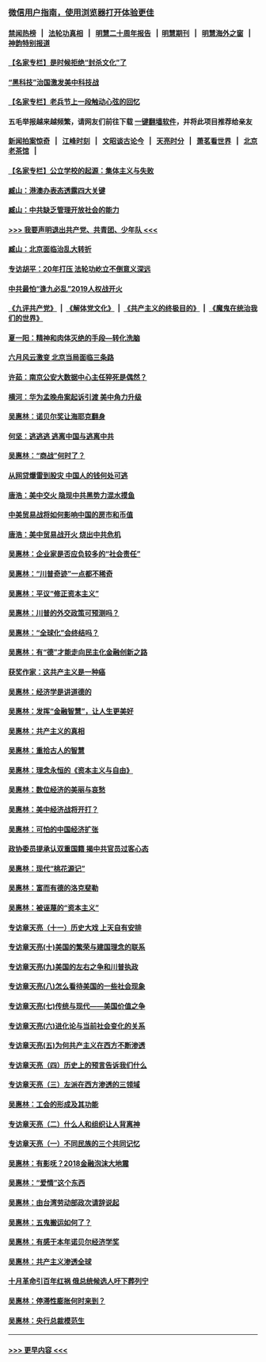 ### [微信用户指南，使用浏览器打开体验更佳](https://github.com/gfw-breaker/banned-news1/blob/master/indexes/wechat-guide.md?t=0)
#### [禁闻热榜](热点新闻.md?t=0)  &nbsp;&nbsp;|&nbsp;&nbsp; [法轮功真相](https://github.com/gfw-breaker/truth/blob/master/README.md?t=0) &nbsp;&nbsp;|&nbsp;&nbsp; [明慧二十周年报告](https://github.com/gfw-breaker/mh-reports/blob/master/README.md?t=0) &nbsp;&nbsp;|&nbsp;&nbsp;[明慧期刊](https://github.com/gfw-breaker/mh-qikan) &nbsp;&nbsp;|&nbsp;&nbsp; [明慧海外之窗](https://github.com/gfw-breaker/mh-news/blob/master/README.md?t=0) &nbsp;&nbsp;|&nbsp;&nbsp; [神韵特别报道](https://github.com/gfw-breaker/mh-news/blob/master/shenyun.md?t=0)
#### [【名家专栏】是时候拒绝“封杀文化”了](../pages/nsc423/n11814093.md?t=02110855) 
#### [“黑科技”治国激发美中科技战](../pages/nsc423/n11638056.md?t=02110855) 
#### [【名家专栏】老兵节上一段触动心弦的回忆](../pages/nsc423/n11646016.md?t=02110855) 
#### 五毛举报越来越频繁，请网友们前往下载 [一键翻墙软件](https://github.com/gfw-breaker/ssr-accounts)，并将此项目推荐给亲友
#### [新闻拍案惊奇](https://github.com/gfw-breaker/banned-news1/blob/master/pages/link4.md) &nbsp;&nbsp;|&nbsp;&nbsp; [江峰时刻](https://github.com/gfw-breaker/banned-news1/blob/master/pages/link4.md) &nbsp;&nbsp;|&nbsp;&nbsp; [文昭谈古论今](https://github.com/gfw-breaker/banned-news1/blob/master/pages/link4.md) &nbsp;&nbsp;|&nbsp;&nbsp; [天亮时分](https://github.com/gfw-breaker/banned-news1/blob/master/pages/link4.md) &nbsp;&nbsp;|&nbsp;&nbsp; [萧茗看世界](https://github.com/gfw-breaker/banned-news1/blob/master/pages/link4.md) &nbsp;&nbsp;|&nbsp;&nbsp; [北京老茶馆](https://github.com/gfw-breaker/banned-news1/blob/master/pages/link4.md) &nbsp;&nbsp;|&nbsp;&nbsp; 
#### [【名家专栏】公立学校的起源：集体主义与失败](../pages/nsc423/n11601833.md?t=02110855) 
#### [臧山：港澳办表态透露四大关键](../pages/nsc423/n11421628.md?t=02110855) 
#### [臧山：中共缺乏管理开放社会的能力](../pages/nsc423/n11407457.md?t=02110855) 
#### [>>> 我要声明退出共产党、共青团、少年队 <<<](https://github.com/begood0513/goodnews/blob/master/quit/letter.md) 
#### [臧山：北京面临治乱大转折](../pages/nsc423/n11406895.md?t=02110855) 
#### [专访胡平：20年打压 法轮功屹立不倒意义深远](../pages/nsc423/n11398800.md?t=02110855) 
#### [中共最怕“逢九必乱”2019人权战开火](../pages/nsc423/n11385248.md?t=02110855) 
#### [《九评共产党》](https://github.com/begood0513/9ping.md/blob/master/README.md) &nbsp;|&nbsp; [《解体党文化》](../../../../jtdwh.md/blob/master/README.md)  &nbsp;|&nbsp; [《共产主义的终极目的》](../../../../gczydzjmd.md/blob/master/README.md) &nbsp;|&nbsp; [《魔鬼在统治我们的世界》](../../../../mgztzwmdsj.md/blob/master/README.md) 
#### [夏一阳：精神和肉体灭绝的手段—转化洗脑](../pages/nsc423/n11368250.md?t=02110855) 
#### [六月风云激变 北京当局面临三条路](../pages/nsc423/n11313668.md?t=02110855) 
#### [许茹：南京公安大数据中心主任猝死是偶然？](../pages/nsc423/n11064744.md?t=02110855) 
#### [横河：华为孟晚舟案起诉引渡 美中角力升级](../pages/nsc423/n11027230.md?t=02110855) 
#### [吴惠林：诺贝尔奖让海耶克翻身](../pages/nsc423/n10890049.md?t=02110855) 
#### [何坚：逃逃逃 逃离中国与逃离中共](../pages/nsc423/n10592891.md?t=02110855) 
#### [吴惠林：“商战”何时了？](../pages/nsc423/n10573558.md?t=02110855) 
#### [从网贷爆雷到股灾 中国人的钱何处可逃](../pages/nsc423/n10572800.md?t=02110855) 
#### [唐浩：美中交火 隐现中共黑势力混水摸鱼](../pages/nsc423/n10544040.md?t=02110855) 
#### [中美贸易战将如何影响中国的房市和币值](../pages/nsc423/n10543697.md?t=02110855) 
#### [唐浩：美中贸易战开火 烧出中共危机](../pages/nsc423/n10540126.md?t=02110855) 
#### [吴惠林：企业家是否应负较多的“社会责任”](../pages/nsc423/n10535022.md?t=02110855) 
#### [吴惠林：“川普奇迹”一点都不稀奇](../pages/nsc423/n10512808.md?t=02110855) 
#### [吴惠林：平议“修正资本主义”](../pages/nsc423/n10495724.md?t=02110855) 
#### [吴惠林：川普的外交政策可预测吗？](../pages/nsc423/n10462387.md?t=02110855) 
#### [吴惠林：“全球化”会终结吗？](../pages/nsc423/n10452838.md?t=02110855) 
#### [吴惠林：有“德”才能走向民主化金融创新之路](../pages/nsc423/n10432292.md?t=02110855) 
#### [获奖作家：这共产主义是一种癌](../pages/nsc423/n10431541.md?t=02110855) 
#### [吴惠林：经济学是讲道德的](../pages/nsc423/n10398014.md?t=02110855) 
#### [吴惠林：发挥“金融智慧”，让人生更美好](../pages/nsc423/n10375019.md?t=02110855) 
#### [吴惠林：共产主义的真相](../pages/nsc423/n10351394.md?t=02110855) 
#### [吴惠林：重拾古人的智慧](../pages/nsc423/n10337691.md?t=02110855) 
#### [吴惠林：理念永恒的《资本主义与自由》](../pages/nsc423/n10316274.md?t=02110855) 
#### [吴惠林：数位经济的美丽与哀愁](../pages/nsc423/n10292946.md?t=02110855) 
#### [吴惠林：美中经济战将开打？](../pages/nsc423/n10258825.md?t=02110855) 
#### [吴惠林：可怕的中国经济扩张](../pages/nsc423/n10219147.md?t=02110855) 
#### [政协委员提承认双重国籍 揭中共官员过客心态](../pages/nsc423/n10208809.md?t=02110855) 
#### [吴惠林：现代“桃花源记”](../pages/nsc423/n10185234.md?t=02110855) 
#### [吴惠林：富而有德的洛克斐勒](../pages/nsc423/n10142264.md?t=02110855) 
#### [吴惠林：被诬蔑的“资本主义”](../pages/nsc423/n10124816.md?t=02110855) 
#### [专访章天亮（十一）历史大戏 上天自有安排](../pages/nsc423/n10094905.md?t=02110855) 
#### [专访章天亮(十)美国的繁荣与建国理念的联系](../pages/nsc423/n10094899.md?t=02110855) 
#### [专访章天亮(九)美国的左右之争和川普执政](../pages/nsc423/n10094889.md?t=02110855) 
#### [专访章天亮(八)怎么看待美国的一些社会现象](../pages/nsc423/n10094857.md?t=02110855) 
#### [专访章天亮(七)传统与现代——美国价值之争](../pages/nsc423/n10093140.md?t=02110855) 
#### [专访章天亮(六)进化论与当前社会变化的关系](../pages/nsc423/n10092036.md?t=02110855) 
#### [专访章天亮(五)为何共产主义在西方不断渗透](../pages/nsc423/n10083620.md?t=02110855) 
#### [专访章天亮（四）历史上的预言告诉我们什么](../pages/nsc423/n10083606.md?t=02110855) 
#### [专访章天亮（三）左派在西方渗透的三领域](../pages/nsc423/n10081115.md?t=02110855) 
#### [吴惠林：工会的形成及其功能](../pages/nsc423/n10080633.md?t=02110855) 
#### [专访章天亮（二）什么人和组织让人背离神](../pages/nsc423/n10076637.md?t=02110855) 
#### [专访章天亮（一）不同民族的三个共同记忆](../pages/nsc423/n10074188.md?t=02110855) 
#### [吴惠林：有影呒？2018金融泡沫大地震](../pages/nsc423/n10040534.md?t=02110855) 
#### [吴惠林：“爱情”这个东西](../pages/nsc423/n10019423.md?t=02110855) 
#### [吴惠林：由台湾劳动部政次请辞说起](../pages/nsc423/n9979679.md?t=02110855) 
#### [吴惠林：五鬼搬运如何了？](../pages/nsc423/n9925338.md?t=02110855) 
#### [吴惠林：有感于本年诺贝尔经济学奖](../pages/nsc423/n9871883.md?t=02110855) 
#### [吴惠林：共产主义渗透全球](../pages/nsc423/n9812748.md?t=02110855) 
#### [十月革命引百年红祸 俄总统候选人吁下葬列宁](../pages/nsc423/n9810182.md?t=02110855) 
#### [吴惠林：停滞性膨胀何时来到？](../pages/nsc423/n9764136.md?t=02110855) 
#### [吴惠林：央行总裁模范生](../pages/nsc423/n9728134.md?t=02110855) 

----
#### [ >>> 更早内容 <<< ](../indexes/nsc423-earlier.md)
